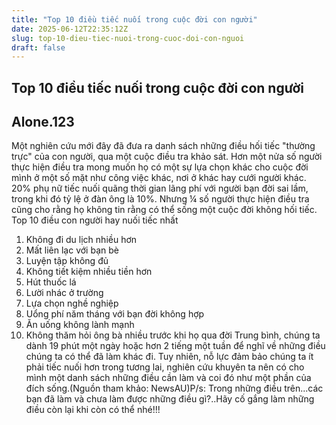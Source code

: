 ```yaml
---
title: "Top 10 điều tiếc nuối trong cuộc đời con người"
date: 2025-06-12T22:35:12Z
slug: top-10-dieu-tiec-nuoi-trong-cuoc-doi-con-nguoi
draft: false
---
```


## Top 10 điều tiếc nuối trong cuộc đời con người

## Alone.123

Một nghiên cứu mới đây đã đưa ra danh sách những điều hối tiếc "thường trực" của con người, qua một cuộc điều tra khảo sát.
Hơn một nửa số người thực hiện điều tra mong muốn họ  có một sự lựa chọn khác cho cuộc đời mình ở một số mặt như công việc khác, nơi ở khác hay cưới người khác.
20% phụ nữ tiếc nuối quãng thời gian lãng phí với người bạn đời sai lầm, trong khi đó tỷ lệ ở đàn ông là 10%.
Nhưng ¼  số người thực hiện điều tra cũng cho rằng họ không tin rằng có thể sống một cuộc đời không hối tiếc. 
Top 10 điều con người hay nuối tiếc nhất
1) Không đi du lịch nhiều hơn
2) Mất liên lạc với bạn bè
3) Luyện tập không đủ
4) Không tiết kiệm nhiều tiền hơn
5) Hút thuốc lá
6) Lười nhác ở trường
7) Lựa chọn nghề nghiệp
8) Uổng phí năm tháng với bạn đời không hợp
9) Ăn uống không lành mạnh
10) Không thăm hỏi ông bà nhiều trước khi họ qua đời
Trung bình, chúng ta dành 19 phút một ngày hoặc hơn 2 tiếng một tuần để nghĩ về những điều chúng ta có thể đã làm khác đi.
Tuy nhiên, nỗ lực đảm bảo chúng ta ít phải tiếc nuối hơn trong tương lai, nghiên cứu khuyên ta nên có cho mình một danh sách những điều cần làm và coi đó như một phần của đích sống.(Nguồn tham khảo: NewsAU)P/s: Trong những điều trên...các bạn đã làm và chưa làm được những điều gì?..Hãy cố gắng làm những điều còn lại khi còn có thể nhé!!!